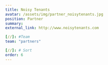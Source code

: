 ```yaml
---
title: Noisy Tenants
avatar: /assets/img/partner_noisytenants.jpg
position: Partner
summary:
external_link: http://www.noisytenants.com

[//]: #Team
team: "partners"

[//]: # Sort
order: 6
---
```

